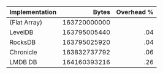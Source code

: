 | Implementation | Bytes | Overhead % |
| -------------- | ----: | ---------: |
| (Flat Array) | 163720000000 |  |
| LevelDB | 163795005440 | .04 |
| RocksDB | 163795025920 | .04 |
| Chronicle | 163832737792 | .06 |
| LMDB DB | 164160393216 | .26 |
